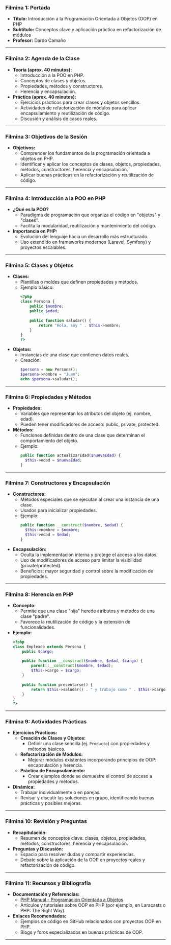### Filmina 1: Portada
- **Título:** Introducción a la Programación Orientada a Objetos (OOP) en PHP
- **Subtítulo:** Conceptos clave y aplicación práctica en refactorización de módulos
- **Profesor:** Dardo Camaño

---

### Filmina 2: Agenda de la Clase
- **Teoría (aprox. 40 minutos):**
  - Introducción a la POO en PHP.
  - Conceptos de clases y objetos.
  - Propiedades, métodos y constructores.
  - Herencia y encapsulación.
- **Práctica (aprox. 40 minutos):**
  - Ejercicios prácticos para crear clases y objetos sencillos.
  - Actividades de refactorización de módulos para aplicar encapsulamiento y reutilización de código.
  - Discusión y análisis de casos reales.

---

### Filmina 3: Objetivos de la Sesión
- **Objetivos:**
  - Comprender los fundamentos de la programación orientada a objetos en PHP.
  - Identificar y aplicar los conceptos de clases, objetos, propiedades, métodos, constructores, herencia y encapsulación.
  - Aplicar buenas prácticas en la refactorización y reutilización de código.

---

### Filmina 4: Introducción a la POO en PHP
- **¿Qué es la POO?**
  - Paradigma de programación que organiza el código en "objetos" y "clases".
  - Facilita la modularidad, reutilización y mantenimiento del código.
- **Importancia en PHP:**
  - Evolución del lenguaje hacia un desarrollo más estructurado.
  - Uso extendido en frameworks modernos (Laravel, Symfony) y proyectos escalables.

---

### Filmina 5: Clases y Objetos
- **Clases:**
  - Plantillas o moldes que definen propiedades y métodos.
  - Ejemplo básico:
    ```php
    <?php
    class Persona {
        public $nombre;
        public $edad;
        
        public function saludar() {
            return "Hola, soy " . $this->nombre;
        }
    }
    ?>
    ```
- **Objetos:**
  - Instancias de una clase que contienen datos reales.
  - Creación:
    ```php
    $persona = new Persona();
    $persona->nombre = "Juan";
    echo $persona->saludar();
    ```

---

### Filmina 6: Propiedades y Métodos
- **Propiedades:**
  - Variables que representan los atributos del objeto (ej. nombre, edad).
  - Pueden tener modificadores de acceso: public, private, protected.
- **Métodos:**
  - Funciones definidas dentro de una clase que determinan el comportamiento del objeto.
  - Ejemplo:
    ```php
    public function actualizarEdad($nuevaEdad) {
      $this->edad = $nuevaEdad;
    }
    ```

---

### Filmina 7: Constructores y Encapsulación
- **Constructores:**
  - Métodos especiales que se ejecutan al crear una instancia de una clase.
  - Usados para inicializar propiedades.
  - Ejemplo:
    ```php
    public function __construct($nombre, $edad) {
      $this->nombre = $nombre;
      $this->edad = $edad;
    }
    ```
- **Encapsulación:**
  - Oculta la implementación interna y protege el acceso a los datos.
  - Uso de modificadores de acceso para limitar la visibilidad (private/protected).
  - Beneficios: mayor seguridad y control sobre la modificación de propiedades.

---

### Filmina 8: Herencia en PHP
- **Concepto:**
  - Permite que una clase "hija" herede atributos y métodos de una clase "padre".
  - Favorece la reutilización de código y la extensión de funcionalidades.
- **Ejemplo:**
  ```php
  <?php
  class Empleado extends Persona {
      public $cargo;
      
      public function __construct($nombre, $edad, $cargo) {
          parent::__construct($nombre, $edad);
          $this->cargo = $cargo;
      }
      
      public function presentarse() {
          return $this->saludar() . " y trabajo como " . $this->cargo;
      }
  }
  ?>
  ```

---

### Filmina 9: Actividades Prácticas
- **Ejercicios Prácticos:**
  - **Creación de Clases y Objetos:**
    - Definir una clase sencilla (ej. `Producto`) con propiedades y métodos básicos.
  - **Refactorización de Módulos:**
    - Mejorar módulos existentes incorporando principios de OOP: encapsulación y herencia.
  - **Práctica de Encapsulamiento:**
    - Crear ejemplos donde se demuestre el control de acceso a propiedades y métodos.
- **Dinámica:**
  - Trabajar individualmente o en parejas.
  - Revisar y discutir las soluciones en grupo, identificando buenas prácticas y posibles mejoras.

---

### Filmina 10: Revisión y Preguntas
- **Recapitulación:**
  - Resumen de conceptos clave: clases, objetos, propiedades, métodos, constructores, herencia y encapsulación.
- **Preguntas y Discusión:**
  - Espacio para resolver dudas y compartir experiencias.
  - Debate sobre la aplicación de la OOP en proyectos reales y refactorización de código.

---

### Filmina 11: Recursos y Bibliografía
- **Documentación y Referencias:**
  - [PHP Manual - Programación Orientada a Objetos](https://www.php.net/manual/es/language.oop5.php)
  - Artículos y tutoriales sobre OOP en PHP (por ejemplo, en Laracasts o PHP: The Right Way).
- **Enlaces Recomendados:**
  - Ejemplos de código en GitHub relacionados con proyectos OOP en PHP.
  - Blogs y foros especializados en buenas prácticas de OOP.

---
